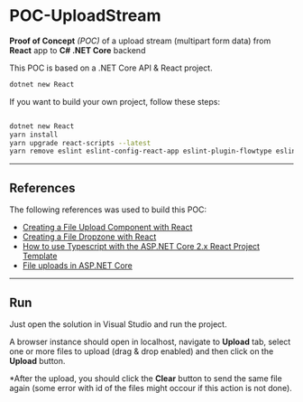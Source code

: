# POC-UploadStream
**Proof of Concept** *(POC)* of a upload stream (multipart form data) from **React** app to **C# .NET Core** backend


This POC is based on a .NET Core API & React project.
```bash
dotnet new React
```
If you want to build your own project, follow these steps:

```bash

dotnet new React
yarn install
yarn upgrade react-scripts --latest
yarn remove eslint eslint-config-react-app eslint-plugin-flowtype eslint-plugin-import eslint-plugin-js-ally eslint-plugin-react babel-eslint
```

---

## References

The following references was used to build this POC:

- [Creating a File Upload Component with React](https://malcoded.com/posts/react-file-upload/#creating-a-new-react-project)
- [Creating a File Dropzone with React](https://malcoded.com/posts/react-dropzone/)
- [How to use Typescript with the ASP.NET Core 2.x React Project Template](https://jonhilton.net/new-aspnet-core-react-project/)
- [File uploads in ASP.NET Core](https://docs.microsoft.com/pt-br/aspnet/core/mvc/models/file-uploads?view=aspnetcore-2.2#uploading-large-files-with-streaming)

---

## Run

Just open the solution in Visual Studio and run the project.

A browser instance should open in localhost, navigate to **Upload** tab, select one or more files to upload (drag & drop enabled) and then click on the **Upload** button.

*After the upload, you should click the **Clear** button to send the same file again (some error with id of the files might occour if this action is not done).